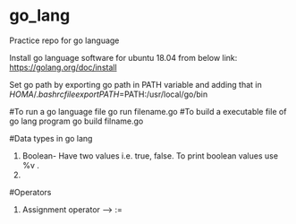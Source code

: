 # go_lang
Practice repo for go language

Install go language software for ubuntu 18.04 from below link:
https://golang.org/doc/install

Set go path by exporting go path in PATH variable and adding that in $HOMA/.bashrc file
export PATH=$PATH:/usr/local/go/bin

#To run a go language file
go run filename.go
#To build a executable file of go lang program
go build filname.go

#Data types in go lang
1. Boolean- Have two values i.e. true, false. To print boolean values use %v .
2. 

#Operators
1. Assignment operator --> :=
